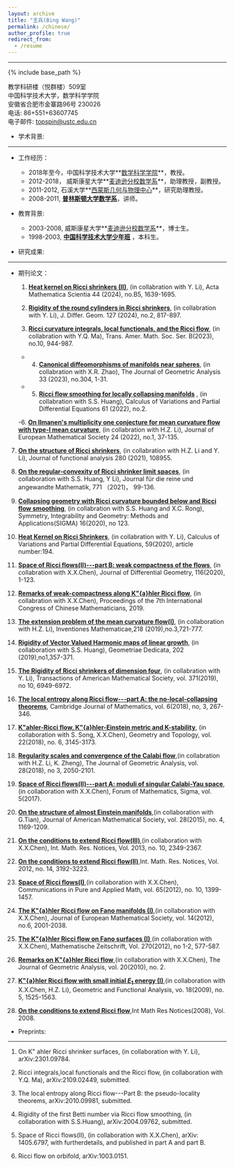```yaml
---
layout: archive
title: "王兵(Bing Wang)"
permalink: /chinese/
author_profile: true
redirect_from:
  - /resume
---
```





---

{% include base_path %}


教学科研楼（悦群楼）509室  
中国科学技术大学，数学科学学院  
安徽省合肥市金寨路96号 230026  
电话: 86+551+63607745                   
电子邮件: topspin@ustc.edu.cn


- 学术背景:
---
- 工作经历：
   - 2018年至今，中国科学技术大学**[数学科学学院](https://math.ustc.edu.cn/main.htm)**，教授。
   - 2012-2018， 威斯康星大学**[麦迪逊分校数学系](https://www.math.wisc.edu/)**，助理教授，副教授。
   - 2011-2012, 石溪大学**[西蒙斯几何与物理中心](https://scgp.stonybrook.edu/)**，研究助理教授。
   - 2008-2011, **[普林斯顿大学数学系](https://www.math.princeton.edu/)**，讲师。
    
- 教育背景:
   - 2003-2008, 威斯康星大学**[麦迪逊分校数学系](https://math.ustc.edu.cn/new/main.psp)**，博士生。
   - 1998-2003, **[中国科学技术大学少年班](https://sgy.ustc.edu.cn/)** ，本科生。


- 研究成果:
---
- 期刊论文：
   1. **[Heat kernel on Ricci shrinkers (II)](https://link.springer.com/article/10.1007/s10473-024-0502-7)**, (in collabration with Y. Li), Acta Mathematica Scientia 44 (2024), no.B5, 1639-1695.
  
   2. **[Rigidity of the round cylinders in Ricci shrinkers](https://projecteuclid.org/journals/journal-of-differential-geometry/volume-127/issue-2/Rigidity-of-the-round-cylinders-in-Ricci-shrinkers/10.4310/jdg/1717772425.short)**, (in collabration with Y. Li), J. Differ. Geom. 127 (2024), no.2, 817-897.

   3. **[Ricci curvature integrals, local functionals, and the Ricci flow](https://www.ams.org/journals/btran/2023-10-27/S2330-0000-2023-00155-8/)**, (in collabration with Y.Q. Ma), Trans. Amer. Math. Soc. Ser. B(2023), no.10, 944-987.

   - 4. **[Canonical diffeomorphisms of manifolds near spheres](https://link.springer.com/article/10.1007/s12220-023-01375-x)**, (in collabration with X.R. Zhao), The Journal of Geometric Analysis 33 (2023), no.304, 1-31.

   - 5. **[Ricci flow smoothing for locally collapsing manifolds](https://link.springer.com/content/pdf/10.1007/s00526-021-02176-2.pdf)** , (in collabration with S.S. Huang), Calculus of Variations and Partial Differential Equations 61 (2022), no.2.

   -6. **[On Ilmanen's multiplicity one conjecture for mean curvature flow with type-I mean curvature](https://ems.press/journals/jems/articles/1393833)**, (in collabration with H.Z. Li), Journal of European Mathematical Society 24 (2022), no.1, 37-135.

7. **[On the structure of Ricci shrinkers](https://www.sciencedirect.com/science/article/pii/S0022123621000379?dgcid=author)**, (in collabration with H.Z. Li and Y. Li), Journal of functional analysis 280 (2021), 108955.

8. ​​**[On the regular-convexity of Ricci shrinker limit spaces](https://www.degruyter.com/document/doi/10.1515/crelle-2020-0021/html)**, (in collaboration with S.S. Huang, Y Li),  Journal für die reine und angewandte Mathematik, 771 （2021)， 99-136.

9. **[Collapsing geometry with Ricci curvature bounded below and Ricci flow smoothing](https://www.emis.de/journals/SIGMA/2020/123/sigma20-123.pdf)**, (in collabration with S.S. Huang and X.C. Rong), Symmetry, Integrability and Geometry: Methods and Applications(SIGMA) 16(2020), no 123.

10. **[​​Heat Kernel on Ricci Shrinkers](https://link.springer.com/article/10.1007/s00526-020-01861-y)**, (in collabration with Y. Li), Calculus of Variations and Partial Differential Equations, 59(2020), article number:194.

11. **[Space of Ricci flows(II)---part B: weak compactness of the flows](https://projecteuclid.org/journals/journal-of-differential-geometry/volume-116/issue-1/Space-of-Ricci-flows-IIPart-B--Weak-compactness-of/10.4310/jdg/1599271253.full)**, (in collabration with X.X.Chen), Journal of Differential Geometry, 116(2020), 1-123.

12. **[Remarks of weak-compactness along K\"{a}hler Ricci flow](http://staff.ustc.edu.cn/~topspin/paper/89510-297_chapter13.pdf)**, (in collabration with X.X.Chen), Proceedings of the 7th International Congress of Chinese Mathematicians, 2019.

13. **[The extension problem of the mean curvature flow(I)](https://link.springer.com/article/10.1007/s00222-019-00893-2)**, (in collaboration with H.Z. Li), Inventiones Mathematicae,218 (2019),no.3,721-777.

14. **[Rigidity of Vector Valued Harmonic maps of linear growth](https://link.springer.com/article/10.1007/s10711-018-0418-2)**, (in collaboration with S.S. Huang), Geometriae Dedicata, 202 (2019),no1,357-371.

15. **[The Rigidity of Ricci shrinkers of dimension four](https://www.ams.org/journals/tran/2019-371-10/S0002-9947-2019-07539-6/home.html)**, (in collabration with Y. Li), Transactions of American Mathematical Society, vol. 371(2019), no 10, 6949-6972.

16. **[The local entropy along Ricci flow---part A: the no-local-collapsing theorems](https://intlpress.com/site/pub/pages/journals/items/cjm/content/vols/0006/0003/a002/index.php)**, Cambridge Journal of Mathematics, vol. 6(2018), no, 3, 267-346.

17. **[K\"ahler-Ricci flow, K\"{a}hler-Einstein metric and K-stability](https://projecteuclid.org/euclid.gt/1538186735)**, (in collaboration with S. Song, X.X.Chen), Geometry and Topology, vol. 22(2018), no. 6, 3145-3173.

18. **[Regularity scales and convergence of the Calabi flow](https://link.springer.com/article/10.1007/s12220-017-9896-y)**,(in collabration with H.Z. Li, K. Zheng), The Journal of Geometric Analysis, vol. 28(2018), no 3, 2050-2101.

19. **[Space of Ricci flows(II)---part A: moduli of singular Calabi-Yau space](https://www.cambridge.org/core/journals/forum-of-mathematics-sigma/article/space-of-ricci-flows-iipart-a-moduli-of-singular-calabiyau-spaces/20442DF6AB4061F875A02251E9A1ADBB)**,(in collaboration with X.X.Chen), Forum of Mathematics, Sigma, vol. 5(2017).

20. **[On the structure of almost Einstein manifolds](https://www.ams.org/journals/jams/2015-28-04/S0894-0347-2015-00834-7/home.html)**,(in collaboration with G.Tian), Journal of American Mathematical Society, vol. 28(2015), no. 4, 1169-1209.

21. **[On the conditions to extend Ricci flow(III)](https://academic.oup.com/imrn/article-abstract/2013/10/2349/837339)**,(in collaboration with X.X.Chen), Int. Math. Res. Notices, Vol. 2013, no. 10, 2349-2367.

22. **[On the conditions to extend Ricci flow(II)](https://academic.oup.com/imrn/article-abstract/2012/14/3192/739499?redirectedFrom=fulltext)**,Int. Math. Res. Notices, Vol. 2012, no. 14, 3192-3223.

23. **[Space of Ricci flows(I)](https://onlinelibrary.wiley.com/doi/abs/10.1002/cpa.21414)**,(in collaboration with X.X.Chen), Communications in Pure and Applied Math, vol. 65(2012), no. 10, 1399-1457.

24. **[The K\"{a}hler Ricci flow on Fano manifolds (I)](https://ems.press/journals/jems/articles/5229)**,(in collaboration with X.X.Chen), Journal of European Mathematical Society, vol. 14(2012), no.6, 2001-2038.

25. **[The K\"{a}hler Ricci flow on Fano surfaces (I)](https://link.springer.com/article/10.1007/s00209-010-0813-3)**,(in collaboration with X.X.Chen), Mathematische Zeitschrift, Vol. 270(2012), no 1-2, 577-587.

26. **[Remarks on K\"{a}hler Ricci flow](https://link.springer.com/article/10.1007/s12220-009-9113-8)**,(in collaboration with X.X.Chen), The Journal of Geometric Analysis, vol. 20(2010), no. 2.

27. **[K\"{a}hler Ricci flow with small initial $E_1$ energy (I)](https://link.springer.com/article/10.1007/s00039-008-0690-7)**,(in collaboration with X.X.Chen, H.Z. Li), Geometric and Functional Analysis, vo. 18(2009), no. 5, 1525-1563.

28. **[On the conditions to extend Ricci flow](https://academic.oup.com/imrn/article-abstract/doi/10.1093/imrn/rnn012/691696)**,Int Math Res Notices(2008), Vol. 2008.

- Preprints:
---

1. On K\" ahler Ricci shrinker surfaces, (in collaboration with Y. Li), arXiv:2301.09784.

2. Ricci integrals,local functionals and the Ricci flow, (in collaboration with Y.Q. Ma), arXiv:2109.02449, submitted.

3. The local entropy along Ricci flow---Part B: the pseudo-locality theorems, arXiv:2010.09981, submitted.

4. Rigidity of the first Betti number via Ricci flow smoothing, (in collaboration with S.S.Huang), arXiv:2004.09762, submitted.

5. Space of Ricci flows(II), (in collaboration with X.X.Chen), arXiv: 1405.6797, with furtherdetails, and published in part A and part B.

6. Ricci flow on orbifold, arXiv:1003.0151.




